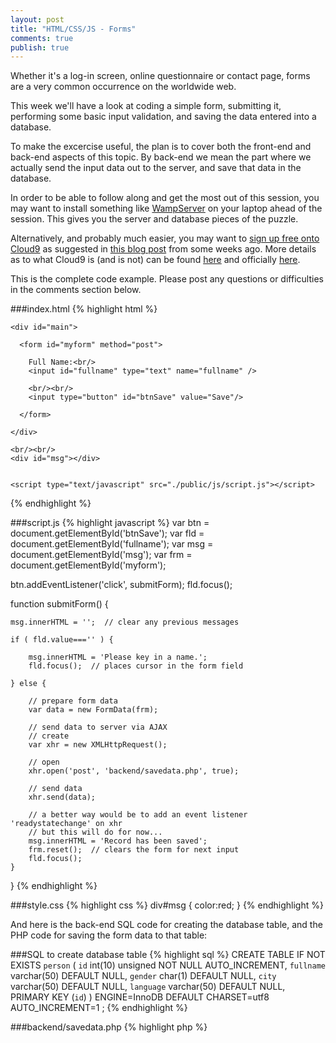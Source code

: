 ```yaml
---
layout: post
title: "HTML/CSS/JS - Forms"
comments: true
publish: true
---
```


Whether it's a log-in screen, online questionnaire or contact page, forms are a very common occurrence on the worldwide web.

This week we'll have a look at coding a simple form, submitting it, performing some basic input validation, and saving the data entered into a database.  

To make the excercise useful, the plan is to cover both the front-end and back-end aspects of this topic. By back-end we mean the part where we actually send the input data out to the server, and save that data in the database. 

In order to be able to follow along and get the most out of this session, you may want to install something like [WampServer](http://www.wampserver.com/en/) on your laptop ahead of the session. This gives you the server and database pieces of the puzzle.

Alternatively, and probably much easier, you may want to [sign up free onto Cloud9](https://c9.io/web/sign-up/free) as suggested in [this blog post](http://mississaugacoding.github.io/2015/10/06/html-css-js-review/) from some weeks ago. More details as to what Cloud9 is (and is not) can be found [here](http://mississaugacoding.github.io/2015/10/13/html-css-js-more-review/) and officially [here](https://docs.c9.io/docs/).

This is the complete code example. Please post any questions or difficulties in the comments section below.

###index.html
{% highlight html %}
<!doctype html>
<html>
  <head>
    <title>Forms</title>
    <link rel="stylesheet" href="./public/css/style.css" type="text/css" />
  </head>
  <body>
    
    <div id="main">
      
      <form id="myform" method="post">
        
        Full Name:<br/>
        <input id="fullname" type="text" name="fullname" />
        
        <br/><br/>
        <input type="button" id="btnSave" value="Save"/>
        
      </form>
      
    </div>
    
    <br/><br/>
    <div id="msg"></div>
    
    
    <script type="text/javascript" src="./public/js/script.js"></script>
  </body>
</html>
{% endhighlight %}

###script.js 
{% highlight javascript %}
var btn = document.getElementById('btnSave');
var fld = document.getElementById('fullname');
var msg = document.getElementById('msg');
var frm = document.getElementById('myform');

btn.addEventListener('click', submitForm);
fld.focus();

function submitForm() {
    
    msg.innerHTML = '';  // clear any previous messages
    
    if ( fld.value==='' ) {
        
        msg.innerHTML = 'Please key in a name.';
        fld.focus();  // places cursor in the form field
        
    } else {
        
        // prepare form data
        var data = new FormData(frm);
        
        // send data to server via AJAX
        // create
        var xhr = new XMLHttpRequest();
        
        // open
        xhr.open('post', 'backend/savedata.php', true);
        
        // send data
        xhr.send(data);
        
        // a better way would be to add an event listener 'readystatechange' on xhr
        // but this will do for now...
        msg.innerHTML = 'Record has been saved';
        frm.reset();  // clears the form for next input
        fld.focus();
    }
    
}
{% endhighlight %}

###style.css
{% highlight css %}
div#msg {
    color:red;
}
{% endhighlight %}


And here is the back-end SQL code for creating the database table, and the PHP code for saving the form data to that table:

###SQL to create database table
{% highlight sql %}
CREATE TABLE IF NOT EXISTS `person` (
  `id` int(10) unsigned NOT NULL AUTO_INCREMENT,
  `fullname` varchar(50) DEFAULT NULL,
  `gender` char(1) DEFAULT NULL,
  `city` varchar(50) DEFAULT NULL,
  `language` varchar(50) DEFAULT NULL,
  PRIMARY KEY (`id`)
) ENGINE=InnoDB DEFAULT CHARSET=utf8 AUTO_INCREMENT=1 ;
{% endhighlight %}


###backend/savedata.php
{% highlight php %}
<?php

// fetch POSTed data
// possibly fetch other fields here
$name = filter_input(INPUT_POST, 'fullname');

// connect to the database
// ** replace connection parms according to your set-up **
$dbConn = mysqli_connect("127.0.0.1", "user", "pass", "dbname", 3306);

// prepare insert sql statement 
// possibly add other fields to insert and bind
$sqlInsert = "INSERT INTO `person` (`fullname`) VALUES (?)";
$stmt = mysqli_prepare($dbConn, $sqlInsert);
mysqli_stmt_bind_param($stmt, 's', $name);

// execute the insert sql statement 
mysqli_stmt_execute($stmt);

// close statement and connection 
mysqli_stmt_close($stmt);
mysqli_close($dbConn);

exit();
{% endhighlight%}



##References &amp; Resources

- [HTML form Tag](http://www.w3schools.com/tags/tag_form.asp)
- [Form method attribute: post vs. get](http://www.w3schools.com/tags/att_form_method.asp)
- [HTML input Tag](http://www.w3schools.com/tags/tag_input.asp)
- [What's AJAX?](https://developer.mozilla.org/en-US/docs/AJAX/Getting_Started)
- [AJAX Tutorial](http://www.w3schools.com/ajax/default.asp)
- [FormData](https://developer.mozilla.org/en-US/docs/Web/API/FormData/FormData)
- [XMLHttpRequest](https://developer.mozilla.org/en-US/docs/Web/API/XMLHttpRequest)



